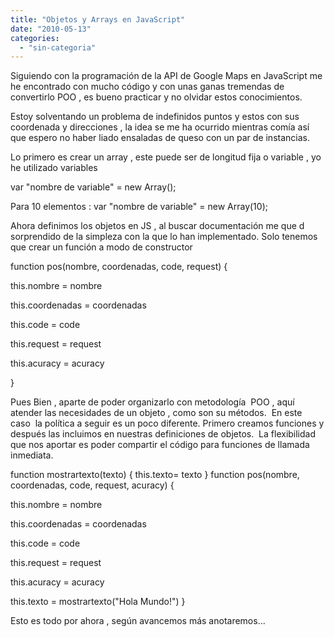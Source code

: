 ```yaml
---
title: "Objetos y Arrays en JavaScript"
date: "2010-05-13"
categories: 
  - "sin-categoria"
---
```


Siguiendo con la programación de la API de Google Maps en JavaScript me he encontrado con mucho código y con unas ganas tremendas de convertirlo POO , es bueno practicar y no olvidar estos conocimientos.

Estoy solventando un problema de indefinidos puntos y estos con sus coordenada y direcciones , la idea se me ha ocurrido mientras comía así que espero no haber liado ensaladas de queso con un par de instancias.

Lo primero es crear un array , este puede ser de longitud fija o variable , yo he utilizado variables

var "nombre de variable" = new Array();

Para 10 elementos : var "nombre de variable" = new Array(10);

Ahora definimos los objetos en JS , al buscar documentación me que d sorprendido de la simpleza con la que lo han implementado. Solo tenemos que crear un función a modo de constructor

function pos(nombre, coordenadas, code, request) {

  this.nombre = nombre

  this.coordenadas = coordenadas

  this.code = code

  this.request = request

  this.acuracy = acuracy

}

Pues Bien , aparte de poder organizarlo con metodología  POO , aquí atender las necesidades de un objeto , como son su métodos.  En este caso  la política a seguir es un poco diferente. Primero creamos funciones y después las incluimos en nuestras definiciones de objetos.  La flexibilidad que nos aportar es poder compartir el código para funciones de llamada inmediata.

function mostrartexto(texto) {
  this.texto= texto
}
function pos(nombre, coordenadas, code, request, acuracy) {

  this.nombre = nombre

  this.coordenadas = coordenadas

  this.code = code

  this.request = request

  this.acuracy = acuracy

  this.texto = mostrartexto("Hola Mundo!")
}

Esto es todo por ahora , según avancemos más anotaremos...
